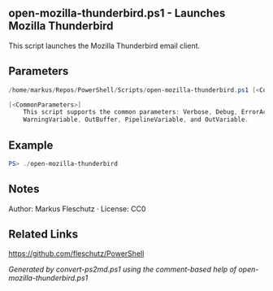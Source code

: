 ## open-mozilla-thunderbird.ps1 - Launches Mozilla Thunderbird

This script launches the Mozilla Thunderbird email client.

## Parameters
```powershell
/home/markus/Repos/PowerShell/Scripts/open-mozilla-thunderbird.ps1 [<CommonParameters>]

[<CommonParameters>]
    This script supports the common parameters: Verbose, Debug, ErrorAction, ErrorVariable, WarningAction, 
    WarningVariable, OutBuffer, PipelineVariable, and OutVariable.
```

## Example
```powershell
PS> ./open-mozilla-thunderbird

```

## Notes
Author: Markus Fleschutz · License: CC0

## Related Links
https://github.com/fleschutz/PowerShell

*Generated by convert-ps2md.ps1 using the comment-based help of open-mozilla-thunderbird.ps1*
